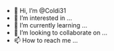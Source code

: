 - 👋 Hi, I’m @Coldi31
- 👀 I’m interested in ...
- 🌱 I’m currently learning ...
- 💞️ I’m looking to collaborate on ...
- 📫 How to reach me ...

<!---
Coldi31/Coldi31 is a ✨ special ✨ repository because its `README.md` (this file) appears on your GitHub profile.
You can click the Preview link to take a look at your changes.
hot = "Hot spring"
puts hot
